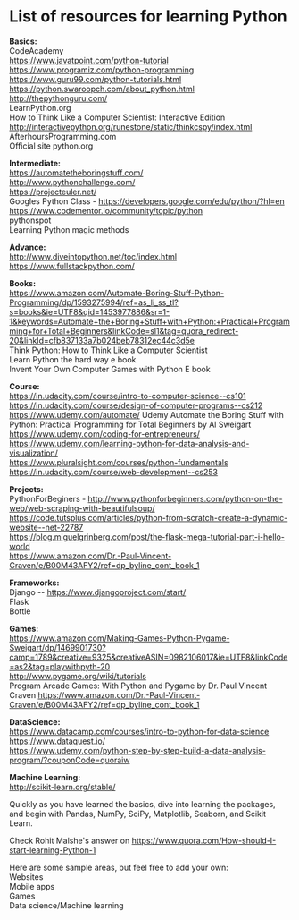 # List of resources for learning Python

**Basics:**  
CodeAcademy  
https://www.javatpoint.com/python-tutorial  
https://www.programiz.com/python-programming  
https://www.guru99.com/python-tutorials.html  
https://python.swaroopch.com/about_python.html  
http://thepythonguru.com/  
LearnPython.org  
How to Think Like a Computer Scientist: Interactive Edition http://interactivepython.org/runestone/static/thinkcspy/index.html  
AfterhoursProgramming.com  
Official site python.org  


**Intermediate:**  
https://automatetheboringstuff.com/  
http://www.pythonchallenge.com/  
https://projecteuler.net/  
Googles Python Class - https://developers.google.com/edu/python/?hl=en  
https://www.codementor.io/community/topic/python  
pythonspot  
Learning Python magic methods  


**Advance:**  
http://www.diveintopython.net/toc/index.html  
https://www.fullstackpython.com/  


**Books:**   
https://www.amazon.com/Automate-Boring-Stuff-Python-Programming/dp/1593275994/ref=as_li_ss_tl?s=books&ie=UTF8&qid=1453977886&sr=1-1&keywords=Automate+the+Boring+Stuff+with+Python:+Practical+Programming+for+Total+Beginners&linkCode=sl1&tag=quora_redirect-20&linkId=cfb837133a7b024beb78312ec44c3d5e  
Think Python: How to Think Like a Computer Scientist  
Learn Python the hard way e book  
Invent Your Own Computer Games with Python E book  


**Course:**  
https://in.udacity.com/course/intro-to-computer-science--cs101  
https://in.udacity.com/course/design-of-computer-programs--cs212  
https://www.udemy.com/automate/ Udemy Automate the Boring Stuff with Python: Practical Programming for Total Beginners by Al Sweigart  
https://www.udemy.com/coding-for-entrepreneurs/  
https://www.udemy.com/learning-python-for-data-analysis-and-visualization/  
https://www.pluralsight.com/courses/python-fundamentals  
https://in.udacity.com/course/web-development--cs253  


**Projects:**  
PythonForBeginers - http://www.pythonforbeginners.com/python-on-the-web/web-scraping-with-beautifulsoup/  
https://code.tutsplus.com/articles/python-from-scratch-create-a-dynamic-website--net-22787  
https://blog.miguelgrinberg.com/post/the-flask-mega-tutorial-part-i-hello-world  
https://www.amazon.com/Dr.-Paul-Vincent-Craven/e/B00M43AFY2/ref=dp_byline_cont_book_1  


**Frameworks:**  
Django -- https://www.djangoproject.com/start/  
Flask  
Bottle  


**Games:**  
https://www.amazon.com/Making-Games-Python-Pygame-Sweigart/dp/1469901730?camp=1789&creative=9325&creativeASIN=0982106017&ie=UTF8&linkCode=as2&tag=playwithpyth-20  
http://www.pygame.org/wiki/tutorials  
Program Arcade Games: With Python and Pygame by Dr. Paul Vincent Craven https://www.amazon.com/Dr.-Paul-Vincent-Craven/e/B00M43AFY2/ref=dp_byline_cont_book_1  


**DataScience:**  
https://www.datacamp.com/courses/intro-to-python-for-data-science  
https://www.dataquest.io/  
https://www.udemy.com/python-step-by-step-build-a-data-analysis-program/?couponCode=quoraiw  


**Machine Learning:**  
http://scikit-learn.org/stable/  

Quickly as you have learned the basics, dive into learning the packages, and begin with Pandas, NumPy, SciPy, Matplotlib, Seaborn, and Scikit Learn.  

Check Rohit Malshe's answer on https://www.quora.com/How-should-I-start-learning-Python-1  

Here are some sample areas, but feel free to add your own:  
Websites  
Mobile apps  
Games  
Data science/Machine learning  